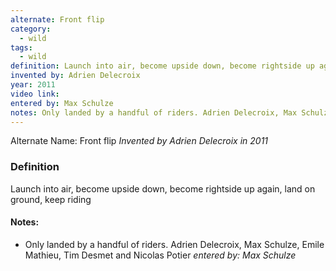 ```yaml
---
alternate: Front flip
category:
  - wild
tags:
  - wild
definition: Launch into air, become upside down, become rightside up again, land on ground, keep riding
invented by: Adrien Delecroix
year: 2011
video link: 
entered by: Max Schulze
notes: Only landed by a handful of riders. Adrien Delecroix, Max Schulze, Emile Mathieu, Tim Desmet and Nicolas Potier
---
```

Alternate Name: Front flip
*Invented by Adrien Delecroix in 2011*

### Definition
Launch into air, become upside down, become rightside up again, land on ground, keep riding


#### Notes:
- Only landed by a handful of riders. Adrien Delecroix, Max Schulze, Emile Mathieu, Tim Desmet and Nicolas Potier
*entered by: Max Schulze*
